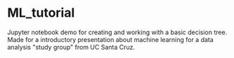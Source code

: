 # ML_tutorial
Jupyter notebook demo for creating and working with a basic decision tree. Made for a introductory presentation about machine learning for a data analysis "study group" from UC Santa Cruz.
